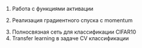 1) Работа с функциями активации <p>
2) Реализация градиентного спуска с momentum<p>
3) Полносвязная сеть для классификации CIFAR10
4) Transfer learning в задаче CV классификации
